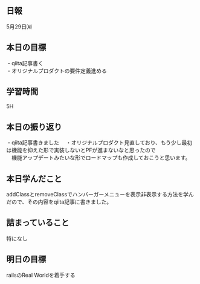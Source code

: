 ## 日報
5月29日㈪

## 本日の目標
・qiita記事書く<br>
・オリジナルプロダクトの要件定義進める

## 学習時間
5H

## 本日の振り返り
・qiita記事書きました　
・オリジナルプロダクト見直しており、もう少し最初は機能を抑えた形で実装しないとPFが進まないなと思ったので<br>
　機能アップデートみたいな形でロードマップも作成しておこうと思います。

## 本日学んだこと 
addClassとremoveClassでハンバーガーメニューを表示非表示する方法を学んだので、その内容をqiita記事に書きました。

## 詰まっていること
特になし

## 明日の目標
railsのReal Worldを着手する
